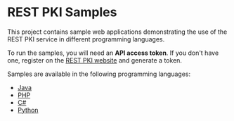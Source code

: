 REST PKI Samples
================

This project contains sample web applications demonstrating the use of the REST PKI service in
different programming languages.

To run the samples, you will need an **API access token**. If you don't have one, register on the
[REST PKI website](https://pki.rest/) and generate a token.

Samples are available in the following programming languages:

* [Java](Java/)
* [PHP](PHP/)
* [C#](CSharp/)
* [Python](Python/)
